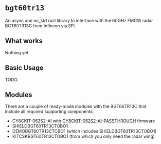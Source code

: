 # `bgt60tr13`
An async and no_std rust library to interface with the 60GHz FMCW radar BGT60TR13C from Infineon via SPI.

## What works
Nothing yet.

## Basic Usage
TODO.

## Modules
There are a couple of ready-made modules with the BGT60TR13C that include all required supporting components:
- CY8CKIT-062S2-AI with [CY8CKIT-062S2-AI-PASSTHROUGH](https://github.com/thedevleon/CY8CKIT-062S2-AI-PASSTHROUGH) firmware
- SHIELDBGT60TR13CTOBO1
- DEMOBGT60TR13CTOBO1 (which includes SHIELDBGT60TR13CTOBO1)
- KITCSKBGT60TR13CTOBO1 (from which you only need the radar wing)